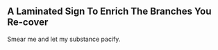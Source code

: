 A Laminated Sign To Enrich The Branches You Re-cover
----------------------------------------------------
Smear me and let my substance pacify.  

